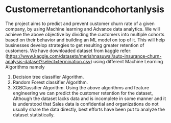 # Customerretantionandcohortanlysis
The project aims to predict and prevent customer churn rate of a given company, by using Machine learning and Advance data analytics. We will achieve the above objective by dividing the customers into multiple cohorts based on their behavior and building an ML model on top of it. This will help businesses develop strategies to get resulting greater retention of customers. We have downloaded dataset from kaggle 
refer: (https://www.kaggle.com/datasets/merishnasuwal/auto-insurance-churn-analysis-dataset?select=termination.csv) using different Machine Learning Algorithms namely
1.	Decision tree classifier Algorithm.
2.	Random Forest classifier Algorithm.
3.	XGBClassifier Algorithm.
Using the above algorithms and feature engineering we can predict the customer retention for the dataset, Although the dataset lacks data and is incomplete in some manner and it is understood that Sales data is confidential and organizations do not usually share the data directly, best efforts have been put to analyze the dataset statistically.
 
